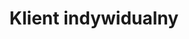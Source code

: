 ---
title: "Klient indywidualny"
image: "https://media.istockphoto.com/id/963534180/photo/many-much-money-on-white-background-wide-image.jpg?s=1024x1024&w=is&k=20&c=IFsyvdSLsR_6fgvwUqPu_KT9T-vo5V1AjQFfMwv9X8c="
---